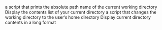 a script that prints the absolute path name of the current working directory
Display the contents list of your current directory
a script that changes the working directory to the user’s home directory
Display current directory contents in a long format
